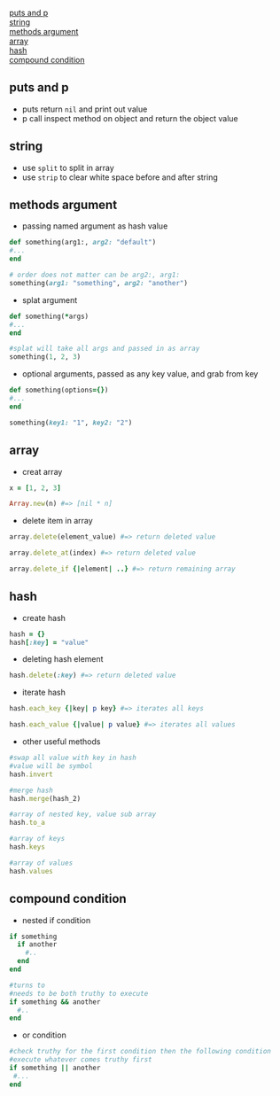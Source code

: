 [puts and p](#puts-and-p)  
[string](#string)  
[methods argument](#methods-argument)  
[array](#array)  
[hash](#hash)  
[compound condition](#compound-condition)   

## puts and p  
* puts return `nil` and print out value  
* p call inspect method on object and return the object value  

## string  
* use `split` to split in array  
* use `strip` to clear white space before and after string

## methods argument  
* passing named argument as hash value  
```ruby
def something(arg1:, arg2: "default")
#...
end

# order does not matter can be arg2:, arg1:
something(arg1: "something", arg2: "another")
```

* splat argument  
```ruby
def something(*args)
#...
end

#splat will take all args and passed in as array  
something(1, 2, 3)
```

* optional arguments, passed as any key value, and grab from key  
```ruby
def something(options={})
#...
end

something(key1: "1", key2: "2")
```

## array  
* creat array  
```ruby
x = [1, 2, 3]

Array.new(n) #=> [nil * n]
```

* delete item in array  
```ruby
array.delete(element_value) #=> return deleted value

array.delete_at(index) #=> return deleted value

array.delete_if {|element| ..} #=> return remaining array
```

## hash  
* create hash  
```ruby
hash = {}
hash[:key] = "value"
```

* deleting hash element  
```ruby
hash.delete(:key) #=> return deleted value  
```  

* iterate hash  
```ruby
hash.each_key {|key| p key} #=> iterates all keys

hash.each_value {|value| p value} #=> iterates all values
```

* other useful methods  
```ruby
#swap all value with key in hash
#value will be symbol
hash.invert

#merge hash
hash.merge(hash_2)

#array of nested key, value sub array
hash.to_a

#array of keys
hash.keys

#array of values
hash.values
```

## compound condition
* nested if condition  
```ruby
if something
  if another
    #..
  end
end

#turns to
#needs to be both truthy to execute
if something && another
  #..
end
```

* or condition  
```ruby
#check truthy for the first condition then the following condition
#execute whatever comes truthy first
if something || another
 #...
end
```